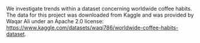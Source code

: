 We investigate trends within a dataset concerning worldwide coffee habits. The data for this project was downloaded from Kaggle and was provided by Waqar Ali under an Apache 2.0 license: https://www.kaggle.com/datasets/waqi786/worldwide-coffee-habits-dataset.
